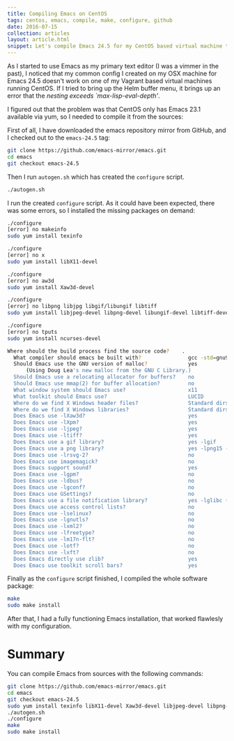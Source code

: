 ```yaml
---
title: Compiling Emacs on CentOS
tags: centos, emacs, compile, make, configure, github
date: 2016-07-15
collection: articles
layout: article.html
snippet: Let's compile Emacs 24.5 for my CentOS based virtual machine that has an older version of it.
---
```


As I started to use Emacs as my primary text editor (I was a vimmer in the past), I noticed that my common config I created on my OSX machine for Emacs 24.5 doesn't work on one of my Vagrant based virtual machines running CentOS. If I tried to bring up the Helm buffer menu, it brings up an error that the _nesting exceeds `max-lisp-eval-depth'_.

I figured out that the problem was that CentOS only has Emacs 23.1 available via yum, so I needed to compile it from the sources:

First of all, I have downloaded the emacs repository mirror from GitHub, and I checked out to the `emacs-24.5` tag:

``` bash
git clone https://github.com/emacs-mirror/emacs.git
cd emacs
git checkout emacs-24.5
```

Then I run `autogen.sh` which has created the `configure` script.

``` bash
./autogen.sh
```

I run the created `configure` script. As it could have been expected, there was some errors, so I installed the missing packages on demand:

``` bash
./configure
[error] no makeinfo
sudo yum install texinfo

./configure
[error] no x
sudo yum install libX11-devel

./configure
[error] no aw3d
sudo yum install Xaw3d-devel

./configure
[error] no libpng libjpg libgif/libungif libtiff
sudo yum install libjpeg-devel libpng-devel libungif-devel libtiff-devel

./configure
[error] no tputs
sudo yum install ncurses-devel

Where should the build process find the source code?    .
  What compiler should emacs be built with?               gcc -std=gnu99 -g3 -O2
  Should Emacs use the GNU version of malloc?             yes
      (Using Doug Lea's new malloc from the GNU C Library.)
  Should Emacs use a relocating allocator for buffers?    no
  Should Emacs use mmap(2) for buffer allocation?         no
  What window system should Emacs use?                    x11
  What toolkit should Emacs use?                          LUCID
  Where do we find X Windows header files?                Standard dirs
  Where do we find X Windows libraries?                   Standard dirs
  Does Emacs use -lXaw3d?                                 yes
  Does Emacs use -lXpm?                                   yes
  Does Emacs use -ljpeg?                                  yes
  Does Emacs use -ltiff?                                  yes
  Does Emacs use a gif library?                           yes -lgif
  Does Emacs use a png library?                           yes -lpng15 -lz -lm
  Does Emacs use -lrsvg-2?                                no
  Does Emacs use imagemagick?                             no
  Does Emacs support sound?                               yes
  Does Emacs use -lgpm?                                   no
  Does Emacs use -ldbus?                                  no
  Does Emacs use -lgconf?                                 no
  Does Emacs use GSettings?                               no
  Does Emacs use a file notification library?             yes -lglibc (inotify)
  Does Emacs use access control lists?                    no
  Does Emacs use -lselinux?                               no
  Does Emacs use -lgnutls?                                no
  Does Emacs use -lxml2?                                  no
  Does Emacs use -lfreetype?                              no
  Does Emacs use -lm17n-flt?                              no
  Does Emacs use -lotf?                                   no
  Does Emacs use -lxft?                                   no
  Does Emacs directly use zlib?                           yes
  Does Emacs use toolkit scroll bars?                     yes
```

Finally as the `configure` script finished, I compiled the whole software package:

``` bash
make
sudo make install
```

After that, I had a fully functioning Emacs installation, that worked flawlesly with my configuration.

# Summary

You can compile Emacs from sources with the following commands:

``` bash
git clone https://github.com/emacs-mirror/emacs.git
cd emacs
git checkout emacs-24.5
sudo yum install texinfo libX11-devel Xaw3d-devel libjpeg-devel libpng-devel libungif-devel libtiff-devel ncurses-devel
./autogen.sh
./configure
make
sudo make install
```

